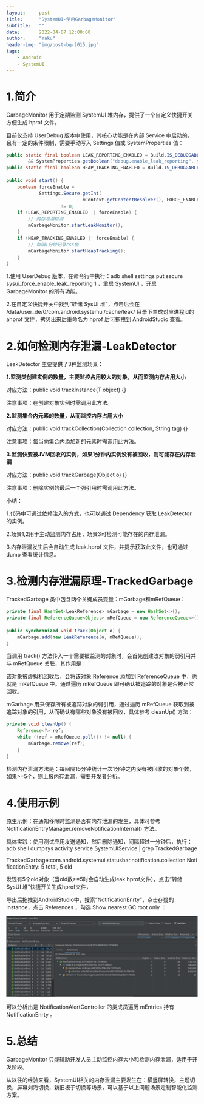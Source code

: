 ```yaml
---
layout:     post
title:      "SystemUI-使用GarbageMonitor"
subtitle:   ""
date:       2022-04-07 12:00:00
author:     "Yaku"
header-img: "img/post-bg-2015.jpg"
tags:
    - Android
    - SystemUI
---
```


# 1.简介

GarbageMonitor 用于定期监测 SystemUI 堆内存，提供了一个自定义快捷开关方便生成 hprof 文件。

目前仅支持 UserDebug 版本中使用，其核心功能是在内部 Service 中启动的，且有一定的条件限制，需要手动写入 Settings 值或 SystemProperties 值：

```Java
public static final boolean LEAK_REPORTING_ENABLED = Build.IS_DEBUGGABLE
        && SystemProperties.getBoolean("debug.enable_leak_reporting", false);
public static final boolean HEAP_TRACKING_ENABLED = Build.IS_DEBUGGABLE;

public void start() {
    boolean forceEnable =
            Settings.Secure.getInt(
                            mContext.getContentResolver(), FORCE_ENABLE_LEAK_REPORTING, 0) //sysui_force_enable_leak_reporting
                    != 0;
    if (LEAK_REPORTING_ENABLED || forceEnable) {
        // 内存泄漏检测
        mGarbageMonitor.startLeakMonitor();
    }
    if (HEAP_TRACKING_ENABLED || forceEnable) {
        // 每隔1分钟记录rss值
        mGarbageMonitor.startHeapTracking();
    }
}
```

 

1.使用 UserDebug 版本，在命令行中执行：adb shell settings put secure sysui_force_enable_leak_reporting 1 ，重启 SystemUI ，开启 GarbageMonitor 的所有功能。

2.在自定义快捷开关中找到“转储 SysUI 堆”，点击后会在 /data/user_de/0/com.android.systemui/cache/leak/ 目录下生成对应进程id的 ahprof 文件，拷贝出来后重命名为 hprof 后可拖拽到 AndroidStudio 查看。



# 2.如何检测内存泄漏-LeakDetector

LeakDetector 主要提供了3种监测场景：

 

**1.监测类创建实例的数量，主要监控占用较大的对象，从而监测内存占用大小**

对应方法：public <T> void trackInstance(T object) {}

注意事项：在创建对象实例时需调用此方法。

 

**2.监测集合内元素的数量，从而监控内存占用大小**

对应方法：public <T> void trackCollection(Collection<T> collection, String tag) {}

注意事项：每当向集合内添加新的元素时需调用此方法。

 

**3.监测快要被****JVM****回收的实例，如果1分钟内实例没有被回收，则可能存在内存泄漏**

对应方法：public void trackGarbage(Object o) {}

注意事项：删除实例的最后一个强引用时需调用此方法。

 

小结：

1.代码中可通过依赖注入的方式，也可以通过 Dependency 获取 LeakDetector 的实例。

2.场景1,2用于主动监测内存占用，场景3可检测可能存在的内存泄漏。

3.内存泄漏发生后会自动生成 leak.hprof 文件，并提示获取此文件，也可通过 dump 查看统计信息。

 

# 3.检测内存泄漏原理-TrackedGarbage

TrackedGarbage 类中包含两个关键成员变量：mGarbage和mRefQueue：

```Java
private final HashSet<LeakReference> mGarbage = new HashSet<>();
private final ReferenceQueue<Object> mRefQueue = new ReferenceQueue<>();
 
public synchronized void track(Object o) {
    mGarbage.add(new LeakReference(o, mRefQueue));
}
```

当调用 track() 方法传入一个需要被监测的对象时，会首先创建改对象的弱引用并与 mRefQueue 关联，其作用是：

该对象被虚拟机回收后，会将该对象 Reference 添加到 ReferenceQueue 中，也就是 mRefQueue 中。通过遍历 mRefQueue 即可确认被追踪的对象是否被正常回收。

mGarbage 用来保存所有被追踪对象的弱引用，通过遍历 mRefQueue 获取到被追踪对象的引用，从而确认有哪些对象没有被回收，具体参考 cleanUp() 方法：

```Java
private void cleanUp() {
    Reference<?> ref;
    while ((ref = mRefQueue.poll()) != null) {
        mGarbage.remove(ref);
    }
}
```

 

检测内存泄漏方法是：每间隔15分钟统计一次1分钟之内没有被回收的对象个数，如果>=5个，则上报内存泄漏，需要开发者分析。

 

# 4.使用示例

原生示例：在通知移除时监测是否有内存泄漏的发生，具体可参考 NotificationEntryManager.removeNotificationInternal() 方法。

具体实践：使用测试应用发送通知，然后删除通知，间隔超过一分钟后，执行：adb shell dumpsys activity service SystemUIService | grep TrackedGarbage

TrackedGarbage:com.android.systemui.statusbar.notification.collection.NotificationEntry: 5 total, 5 old

发现有5个old对象（当old数>=5时会自动生成leak.hprof文件），点击“转储 SysUI 堆”快捷开关生成hprof文件，

导出后拖拽到AndroidStudio中，搜索“NotificationEnrty”，点击存疑的 instance，点击 References ，勾选 Show nearest GC root only ：

![img](/img/sysui/garbage.png)

可以分析出是 NotificationAlertController 的类成员遍历 mEntries 持有 NotificationEnrty 。

 

# 5.总结

GarbageMonitor 只能辅助开发人员主动监控内存大小和检测内存泄漏，适用于开发阶段。

从以往的经验来看，SystemUI相关的内存泄漏主要发生在：横竖屏转换，主题切换，屏幕刘海切换，新旧板子切换等场景，可以基于以上问题场景定制智能化监测方案。
